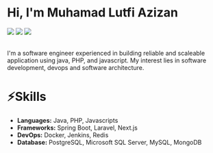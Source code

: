 <h1>
  Hi, I'm Muhamad Lutfi Azizan
</h1>
<div>
    <a href="https://mlutfiazizan.vercel.app/" target="_blank"><img src="https://img.shields.io/badge/website-000000?style=for-the-badge&logo=About.me&logoColor=white"></a>
   <a href="https://www.linkedin.com/in/muhamad-lutfi-azizan/" target="_blank"><img src="https://img.shields.io/badge/LinkedIn-0077B5?style=for-the-badge&logo=linkedin&logoColor=white"></a>
   <a href="https://open.spotify.com/user/pkzf3ju022cwpmw8m87f13x0i" target="_blank"><img src="https://img.shields.io/badge/Spotify-1ED760?&style=for-the-badge&logo=spotify&logoColor=white"></a>
 
<div>

<br>

I'm a software engineer experienced in building reliable and scaleable application using java, PHP, and javascript. My interest lies in software development, devops and software architecture.

<h1>
  ⚡Skills
</h1>

<ul>
  <li><strong>Languages:</strong> Java, PHP, Javascripts </li>
  <li><strong>Frameworks:</strong> Spring Boot, Laravel, Next.js</li>
  <li><strong>DevOps:</strong> Docker, Jenkins, Redis</li>
  <li><strong>Database:</strong> PostgreSQL, Microsoft SQL Server, MySQL, MongoDB</li>
</ul>







<!--
**mlutfiazizan13/mlutfiazizan13** is a ✨ _special_ ✨ repository because its `README.md` (this file) appears on your GitHub profile.

Here are some ideas to get you started:

- 🔭 I’m currently working on ...
- 🌱 I’m currently learning ...
- 👯 I’m looking to collaborate on ...
- 🤔 I’m looking for help with ...
- 💬 Ask me about ...
- 📫 How to reach me: ...
- 😄 Pronouns: ...
- ⚡ Fun fact: ...
-->
